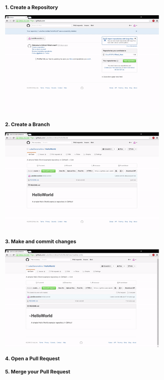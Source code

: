 ### 1. Create a Repository
![alt text](https://github.com/CloudTSPUK/Start_Here/blob/master/assets/Step1_Create_Repository.gif "Create a repository")
### 2. Create a Branch
![alt text](https://github.com/CloudTSPUK/Start_Here/blob/master/assets/Step_2_Create_A_Branch.gif "Create a branch")
### 3. Make and commit changes
![alt text](https://github.com/CloudTSPUK/Start_Here/blob/master/assets/Step_3_Make_and_commit_changes.gif "Make and commit changes")
### 4. Open a Pull Request
### 5. Merge your Pull Request
